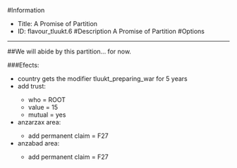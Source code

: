 #Information
 - Title: A Promise of Partition
 - ID: flavour_tluukt.6
#Description
A Promise of Partition
#Options

___
##We will abide by this partition... for now.

###Efects:<ul><li>country gets the modifier tluukt_preparing_war for 5 years</li><li>add trust:</li><ul><li>who = ROOT</li><li>value = 15</li><li>mutual = yes</li></ul><li>anzarzax area:</li><ul><li>add permanent claim = F27</li></ul><li>anzabad area:</li><ul><li>add permanent claim = F27</li></ul></ul>
